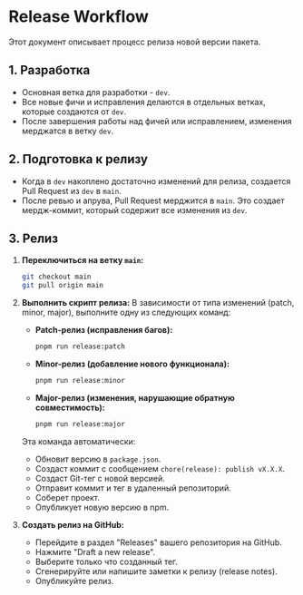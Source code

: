 # Release Workflow

Этот документ описывает процесс релиза новой версии пакета.

## 1. Разработка

- Основная ветка для разработки - `dev`.
- Все новые фичи и исправления делаются в отдельных ветках, которые создаются от `dev`.
- После завершения работы над фичей или исправлением, изменения мерджатся в ветку `dev`.

## 2. Подготовка к релизу

- Когда в `dev` накоплено достаточно изменений для релиза, создается Pull Request из `dev` в `main`.
- После ревью и апрува, Pull Request мерджится в `main`. Это создает мердж-коммит, который содержит все изменения из `dev`.

## 3. Релиз

1.  **Переключиться на ветку `main`:**
    ```bash
    git checkout main
    git pull origin main
    ```

2.  **Выполнить скрипт релиза:**
    В зависимости от типа изменений (patch, minor, major), выполните одну из следующих команд:

    - **Patch-релиз (исправления багов):**
      ```bash
      pnpm run release:patch
      ```
    - **Minor-релиз (добавление нового функционала):**
      ```bash
      pnpm run release:minor
      ```
    - **Major-релиз (изменения, нарушающие обратную совместимость):**
      ```bash
      pnpm run release:major
      ```
    Эта команда автоматически:
    - Обновит версию в `package.json`.
    - Создаст коммит с сообщением `chore(release): publish vX.X.X`.
    - Создаст Git-тег с новой версией.
    - Отправит коммит и тег в удаленный репозиторий.
    - Соберет проект.
    - Опубликует новую версию в npm.

3.  **Создать релиз на GitHub:**
    - Перейдите в раздел "Releases" вашего репозитория на GitHub.
    - Нажмите "Draft a new release".
    - Выберите только что созданный тег.
    - Сгенерируйте или напишите заметки к релизу (release notes).
    - Опубликуйте релиз.
